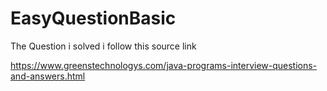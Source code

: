 # EasyQuestionBasic
The Question i solved i follow this source link

https://www.greenstechnologys.com/java-programs-interview-questions-and-answers.html
